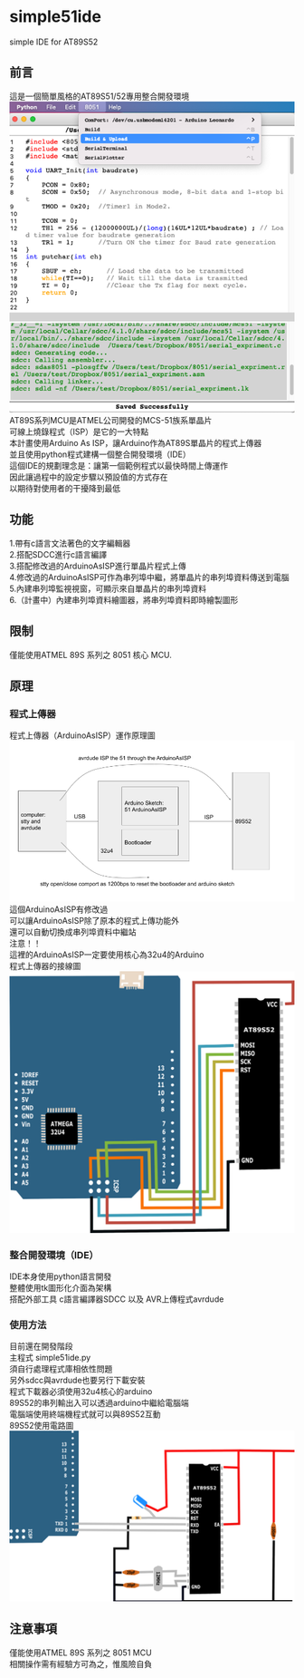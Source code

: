 # simple51ide
simple IDE for AT89S52  
## 前言  
這是一個簡單風格的AT89S51/52專用整合開發環境  
![](202109131752.png)  
AT89S系列MCU是ATMEL公司開發的MCS-51族系單晶片  
可線上燒錄程式（ISP）是它的一大特點  
本計畫使用Arduino As ISP，讓Arduino作為AT89S單晶片的程式上傳器  
並且使用python程式建構一個整合開發環境（IDE）  
這個IDE的規劃理念是：讓第一個範例程式以最快時間上傳運作  
因此讓過程中的設定步驟以預設值的方式存在  
以期待對使用者的干擾降到最低  
  
## 功能    
  
1.帶有c語言文法著色的文字編輯器  
2.搭配SDCC進行c語言編譯  
3.搭配修改過的ArduinoAsISP進行單晶片程式上傳  
4.修改過的ArduinoAsISP可作為串列埠中繼，將單晶片的串列埠資料傳送到電腦  
5.內建串列埠監視視窗，可顯示來自單晶片的串列埠資料  
6.（計畫中）內建串列埠資料繪圖器，將串列埠資料即時繪製圖形  

## 限制  
僅能使用ATMEL 89S 系列之 8051 核心 MCU. 

## 原理  
### 程式上傳器  
程式上傳器（ArduinoAsISP）運作原理圖  
![](arduinoAs51ISP.png) 
這個ArduinoAsISP有修改過  
可以讓ArduinoAsISP除了原本的程式上傳功能外  
還可以自動切換成串列埠資料中繼站  
注意！！  
這裡的ArduinoAsISP一定要使用核心為32u4的Arduino  
程式上傳器的接線圖    
![](ISP.png) 

### 整合開發環境（IDE）  
IDE本身使用python語言開發  
整體使用tk圖形化介面為架構  
搭配外部工具 c語言編譯器SDCC 以及 AVR上傳程式avrdude  

### 使用方法  
目前還在開發階段  
主程式 simple51ide.py  
須自行處理程式庫相依性問題  
另外sdcc與avrdude也要另行下載安裝  
程式下載器必須使用32u4核心的arduino  
89S52的串列輸出入可以透過arduino中繼給電腦端  
電腦端使用終端機程式就可以與89S52互動  
89S52使用電路圖  
![](SCH.png) 
  
## 注意事項  
僅能使用ATMEL 89S 系列之 8051 MCU  
相關操作需有經驗方可為之，惟風險自負  
